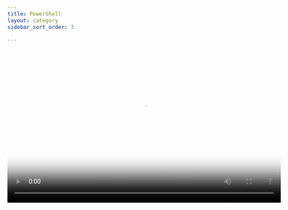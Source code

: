 ```yaml
---
title: PowerShell
layout: category
sidebar_sort_order: 3

---
```


<video poster="/Images/Group Membership GUI.PNG" width="618" height="347" controls preload> 
    <source src="/Images/PowerShell GUI.webm" media="only screen and (min-device-width: 568px)"></source> 
    <source src="/Images/PowerShell GUI.webm" media="only screen and (max-device-width: 568px)"></source> 
    <source src="/Images/PowerShell GUI.webm"></source> 
</video>
